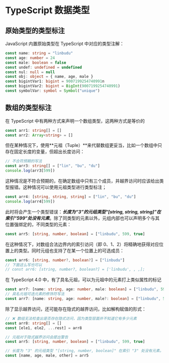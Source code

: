 # TypeScript 数据类型

## 原始类型的类型标注

JavaScript 内置原始类型在 TypeScript 中对应的类型注解：

```ts
const name: string = "linbudu"
const age: number = 24
const male: boolean = false
const undef: undefined = undefined
const nul: null = null
const obj: object = { name, age, male }
const bigintVar1: bigint = 9007199254740991n
const bigintVar2: bigint = BigInt(9007199254740991)
const symbolVar: symbol = Symbol("unique")
```

## 数组的类型标注

在 TypeScript 中有两种方式来声明一个数组类型，这两种方式是等价的

```ts
const arr1: string[] = []
const arr2: Array<string> = []
```

但在某种情况下，使用**元祖（Tuple）**来代替数组更妥当，比如一个数组中只存在固定长度的变量，但超出长度访问：

```ts
// 不合符预期的写法
const arr3: string[] = ["lin", "bu", "du"]
console.log(arr3[599])
```

这种情况是不符合预期的，在确定数组中只有三个成员，并越界访问时应该给出类型报错。这种情况可以使用元祖类型进行类型标注；

```ts
const arr4: [string, string, string] = ["lin", "bu", "du"]
console.log(arr4[599])
```

此时将会产生一个类型错误：**_长度为“3”的元组类型“[string, string, string]”在索引“599“处没有元素_**。除了同类型的元素以外，元组内部也可以声明多个与其位置强绑定的，不同类型的元素：

```ts
const arr5: [string, number, boolean] = ["linbudu", 599, true]
```

在这种情况下，对数组合法边界内的索引访问（即 0、1、2）将精确地获得对应位置上的类型。同时元组也支持了在某一个位置上的可选成员：

```ts
const arr6: [string, number?, boolean?] = ["linbudu"]
// 下面这么写也可以
// const arr6: [string, number?, boolean?] = ['linbudu', , ,];
```

在 TypeScript 4.0 中，有了具名元祖，可以为元祖中的元素打上类似属性的标记

```ts
const arr7: [name: string, age: number, male: boolean] = ["linbudu", 599, true]
// 具名元祖可选元素的修饰符写法
const arr7: [name: string, age: number, male?: boolean] = ["linbudu", 599, true]
```

除了显示越界访问，还可能存在隐式的越界访问，比如解构赋值的形式：

```ts
// ❌ 数组无法检查出是否存在隐式访问，因为类型层面并不知道它有多少元素
const arr8: string[] = []
const [ele1, ele2, ...rest] = arr8

// 元祖对于隐式越界访问会提出警告
const arr5: [string, number, boolean] = ["linbudu", 599, true]

// 长度为 "3" 的元组类型 "[string, number, boolean]" 在索引 "3" 处没有元素。
const [name, age, male, other] = arr5
```
